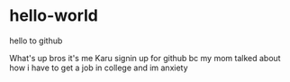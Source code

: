 # hello-world
hello to github

What's up bros it's me Karu signin up for github bc my mom talked about how i have to get a job in college and im anxiety

